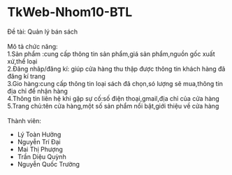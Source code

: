 # TkWeb-Nhom10-BTL
Đề tài: Quản lý bán sách<br><br>
Mô tả chức năng:<br>
1.Sản phẩm :cung cấp thông tin sản phẩm,giá sản phẩm,nguồn gốc xuất xứ,thể loại<br>
2.Đăng nhâp/đăng kí: giúp cửa hàng thu thập được thông tin khách hàng đã đăng kí trang<br>
3.Gio hàng:cung cấp thông tin loại sách đã chọn,só lượng sẽ mua,thông tin địa chỉ để nhận hàng<br>
4.Thông tin liên hệ khi gặp sự cố:số điện thoại,gmail,địa chỉ của cửa hàng<br>
5.Trang chủ:tên cửa hàng,một số sản phẩm nổi bật,giới thiệu về cửa hàng<br><br>
Thành viên:
- Lý Toàn Hưởng
- Nguyễn Trí Đại
- Mai Thị Phượng
- Trần Diệu Quỳnh
- Nguyễn Quốc  Trường
